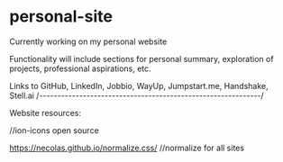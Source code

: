 # personal-site
Currently working on my personal website

Functionality will include sections for personal summary,
exploration of projects, professional aspirations, etc.

Links to GitHub, LinkedIn, Jobbio, WayUp, Jumpstart.me, 
Handshake, Stell.ai
/*-------------------------------------------------------------*/

Website resources:

<link href="https://unpkg.com/ionicons@4.5.5/dist/css/ionicons.min.css" rel="stylesheet">
//ion-icons open source

https://necolas.github.io/normalize.css/
//normalize for all sites
